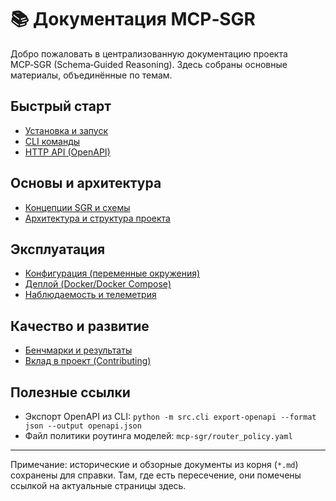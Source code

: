 # 📚 Документация MCP‑SGR

Добро пожаловать в централизованную документацию проекта MCP‑SGR (Schema‑Guided Reasoning). Здесь собраны основные материалы, объединённые по темам.

## Быстрый старт
- [Установка и запуск](./getting-started.md)
- [CLI команды](./cli.md)
- [HTTP API (OpenAPI)](./http-api.md)

## Основы и архитектура
- [Концепции SGR и схемы](./sgr-concepts.md)
- [Архитектура и структура проекта](./architecture.md)

## Эксплуатация
- [Конфигурация (переменные окружения)](./configuration.md)
- [Деплой (Docker/Docker Compose)](./deployment.md)
- [Наблюдаемость и телеметрия](./observability.md)

## Качество и развитие
- [Бенчмарки и результаты](./benchmarks.md)
- [Вклад в проект (Contributing)](./contributing.md)

## Полезные ссылки
- Экспорт OpenAPI из CLI: `python -m src.cli export-openapi --format json --output openapi.json`
- Файл политики роутинга моделей: `mcp-sgr/router_policy.yaml`

---

Примечание: исторические и обзорные документы из корня (`*.md`) сохранены для справки. Там, где есть пересечение, они помечены ссылкой на актуальные страницы здесь.

